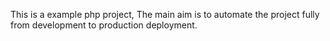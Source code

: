 This is a example php project, The main aim is to automate the project fully from development to production deployment.
